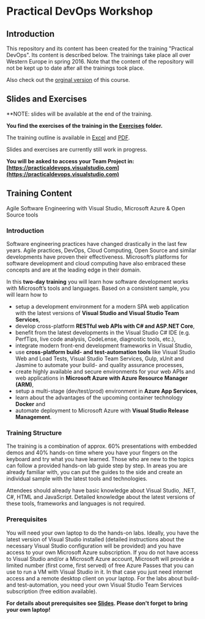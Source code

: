 # Practical DevOps Workshop

## Introduction

This repository and its content has been created for the training "Practical DevOps". Its content is described below. The trainings take place all over Western Europe in spring 2016. Note that the content of the repository will not be kept up to date after all the trainings took place.

Also check out the [orginal version](https://github.com/rstropek/PracticalDevOpsTraining) of this course.

## Slides and Exercises

**NOTE: slides will be available at the end of the training.

**You find the exercises of the training in the [Exercises](/Exercises/) folder.**

The training outline is available in [Excel](DevOpsPartnerTrainingOutline.xlsx) and [PDF](DevOpsPartnerTrainingOutline.pdf).

Slides and exercises are currently still work in progress.

**You will be asked to access your Team Project in: [https://practicaldevops.visualstudio.com](https://practicaldevops.visualstudio.com)**

## Training Content

Agile Software Engineering with Visual Studio, Microsoft Azure & Open Source tools

### Introduction

Software engineering practices have changed drastically in the last few years. Agile practices, DevOps, Cloud Computing, Open Source and similar developments have proven their effectiveness. Microsoft’s platforms for software development and cloud computing have also embraced these concepts and are at the leading edge in their domain.

In this **two-day training** you will learn how software development works with Microsoft’s tools and languages. Based on a consistent sample, you will learn how to

* setup a development environment for a modern SPA web application with the latest versions of **Visual Studio and Visual Studio Team Services**,
* develop cross-platform **RESTful web APIs with C# and ASP.NET Core**,
* benefit from the latest developments in the Visual Studio C# IDE (e.g. PerfTips, live code analysis, CodeLense, diagnostic tools, etc.),
* integrate modern front-end development frameworks in Visual Studio,
* use **cross-platform build- and test-automation tools** like Visual Studio Web and Load Tests, Visual Studio Team Services, Gulp, xUnit and Jasmine to automate your build- and quality assurance processes,
* create highly available and secure environments for your web APIs and web applications in **Microsoft Azure with Azure Resource Manager (ARM)**,
* setup a multi-stage (dev/test/prod) environment in **Azure App Services**,
* learn about the advantages of the upcoming container technology **Docker** and
* automate deployment to Microsoft Azure with **Visual Studio Release Management**.

### Training Structure

The training is a combination of approx. 60% presentations with embedded demos and 40% hands-on time where you have your fingers on the keyboard and try what you have learned. Those who are new to the topics can follow a provided hands-on lab guide step by step. In areas you are already familiar with, you can put the guides to the side and create an individual sample with the latest tools and technologies.

Attendees should already have basic knowledge about Visual Studio, .NET, C#, HTML and JavaScript. Detailed knowledge about the latest versions of these tools, frameworks and languages is not required.
 
### Prerequisites

You will need your own laptop to do the hands-on labs. Ideally, you have the latest version of Visual Studio installed (detailed instructions about the necessary Visual Studio configuration will be provided) and you have access to your own Microsoft Azure subscription. If you do not have access to Visual Studio and/or a Microsoft Azure account, Microsoft will provide a limited number (first come, first served) of free Azure Passes that you can use to run a VM with Visual Studio in it. In that case you just need internet access and a remote desktop client on your laptop.
For the labs about build- and test-automation, you need your own Visual Studio Team Services subscription (free edition available).

**For details about prerequisites see [Slides](http://rstropek.github.io/PracticalDevOpsTraining/). Please don't forget to bring your own laptop!**
